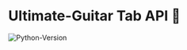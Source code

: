 # Ultimate-Guitar Tab API :guitar:


![Python-Version](https://img.shields.io/badge/Python-3.7.4-blue.svg)